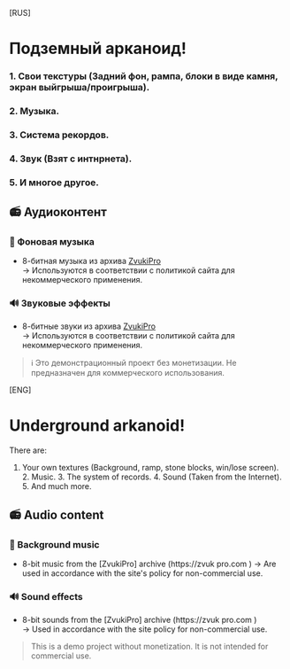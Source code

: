 [RUS]

# Подземный арканоид!


### 1. Свои текстуры (Задний фон, рампа, блоки в виде камня, экран выйгрыша/проигрыша).
### 2. Музыка.
### 3. Система рекордов.
### 4. Звук (Взят с интнрнета).
### 5. И многое другое.

## 📻 Аудиоконтент  
### 🎵 Фоновая музыка  
- 8-битная музыка из архива [ZvukiPro](https://zvukipro.com)  
  → Используются в соответствии с политикой сайта для некоммерческого применения.

### 🔊 Звуковые эффекты  
- 8-битные звуки из архива [ZvukiPro](https://zvukipro.com)  
  → Используются в соответствии с политикой сайта для некоммерческого применения.


> ℹ️ Это демонстрационный проект без монетизации. Не предназначен для коммерческого использования.

[ENG]

# Underground arkanoid!

There are:
1. Your own textures (Background, ramp, stone blocks, win/lose screen).
    2. Music.
    3. The system of records.
    4. Sound (Taken from the Internet).
    5. And much more.

## 📻 Audio content  
### 🎵 Background music  
- 8-bit music from the [ZvukiPro] archive (https://zvuk pro.com )
→ Are used in accordance with the site's policy for non-commercial use.

### 🔊 Sound effects  
- 8-bit sounds from the [ZvukiPro] archive (https://zvuk pro.com )  
  → Used in accordance with the site policy for non-commercial use.


> This is a demo project without monetization. It is not intended for commercial use.

